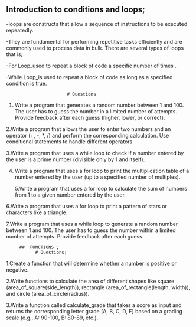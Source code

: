 ##  Introduction to conditions and loops; 

-loops are constructs that allow a sequence of instructions to be executed repeatedly.

-They are fundamental for performing repetitive tasks efficiently and are commonly used to  process data in bulk.
There are several types of loops that is;

-For Loop_used to repeat a block of code a specific number of times .

-While Loop_is used to repeat a block of code as long as a specified condition is true. 
                     
                           # Questions
 1. Write a program that generates a random number between 1 and 100. The user has to guess the number in a limited number of attempts. Provide feedback after each guess 
    (higher, lower, or correct).
    
 2.Write a program that allows the user to enter two numbers and an operator (+, -, *, /) and perform the corresponding calculation. Use conditional statements to handle 
    different operators
    
 3.Write a program that uses a while loop to check if a number entered by the user is a prime number (divisible only by 1 and itself).
 
4. Write a program that uses a for loop to print the multiplication table of a number entered by the user (up to a specified number of multiples).
   
   5.Write a program that uses a for loop to calculate the sum of numbers from 1 to a given number entered by the user.
   
6.Write a program that uses a for loop to print a pattern of stars or characters like a triangle.

7.Write a program that uses a while loop to generate a random number between 1 and 100. The user has to guess the number within a limited number of attempts. Provide feedback 
  after each guess.


         ##  FUNCTIONS ;
               # Questions;

1.Create a function that will determine whether a number is positive or negative.

2.Write functions to calculate the area of different shapes like square (area_of_square(side_length)), rectangle (area_of_rectangle(length, width)), and circle 
 (area_of_circle(radius)).
 
3.Write a function called calculate_grade that takes a score as input and returns the corresponding letter grade (A, B, C, D, F) based on a grading scale (e.g., A: 90-100, B: 
 80-89, etc.).
